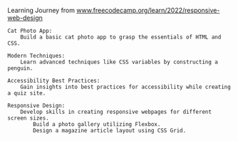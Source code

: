 Learning Journey from www.freecodecamp.org/learn/2022/responsive-web-design

    Cat Photo App:
        Build a basic cat photo app to grasp the essentials of HTML and CSS.

    Modern Techniques:
        Learn advanced techniques like CSS variables by constructing a penguin.

    Accessibility Best Practices:
        Gain insights into best practices for accessibility while creating a quiz site.

    Responsive Design:
        Develop skills in creating responsive webpages for different screen sizes.
            Build a photo gallery utilizing Flexbox.
            Design a magazine article layout using CSS Grid.
